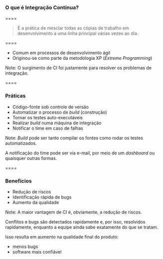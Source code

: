 ### O que é Integração Contínua?

====

> É a prática de mesclar todas as cópias de trabalho
> em desenvolvimento a uma linha principal
> várias vezes ao dia.

====

- Comum em processos de desenvolvimento ágil
- Originou-se como parte da metodologia XP (_Extreme Programming_)

Note:
O surgimento de CI foi justamente
para resolver os problemas de integração.

====

### Práticas

- Código-fonte sob controle de versão
- Automatizar o processo de _build_ (construção)
- Tornar os testes auto-executáveis
- Realizar _build_ numa máquina de integração
- Notificar o time em caso de falhas

Note:
_Build_ pode ser tanto compilar os fontes
como rodar os testes automatizados.

A notificação do time pode ser via e-mail,
por meio de um _dashboard_ ou quaisquer outras
formas.

====

### Benefícios

- Redução de riscos
- Identificação rápida de bugs
- Aumento da qualidade

Note:
A maior vantagem de CI é, obviamente,
a redução de riscos.

Conflitos e bugs são detectados rapidamente
e, por isso, resolvidos rapidamente, enquanto
a equipe ainda sabe exatamente do que se tratam.

Isso resulta em aumento na qualidade final do
produto:

- menos bugs
- software mais confiável
